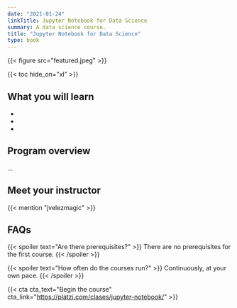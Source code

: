 ```yaml
---
date: "2021-01-24"
linkTitle: Jupyter Notebook for Data Science
summary: A data science course.
title: "Jupyter Notebook for Data Science"
type: book
---
```


{{< figure src="featured.jpeg" >}}

{{< toc hide_on="xl" >}}

## What you will learn

-
-
-

## Program overview

...

## Meet your instructor

{{< mention "jvelezmagic" >}}

## FAQs

{{< spoiler text="Are there prerequisites?" >}}
There are no prerequisites for the first course.
{{< /spoiler >}}

{{< spoiler text="How often do the courses run?" >}}
Continuously, at your own pace.
{{< /spoiler >}}

{{< cta cta_text="Begin the course" cta_link="https://platzi.com/clases/jupyter-notebook/" >}}

